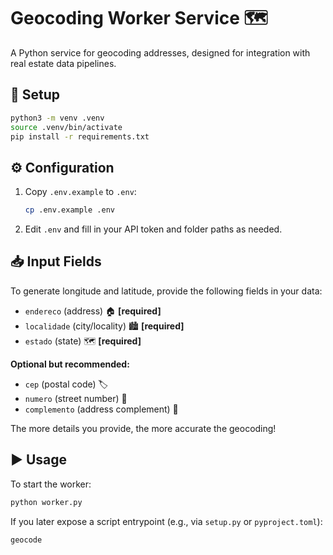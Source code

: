 # Geocoding Worker Service 🗺️

A Python service for geocoding addresses, designed for integration with real estate data pipelines.

## 🚀 Setup

```bash
python3 -m venv .venv
source .venv/bin/activate
pip install -r requirements.txt
```

## ⚙️ Configuration

1. Copy `.env.example` to `.env`:
   ```bash
   cp .env.example .env
   ```
2. Edit `.env` and fill in your API token and folder paths as needed.

## 📥 Input Fields

To generate longitude and latitude, provide the following fields in your data:

- `endereco` (address) 🏠 **[required]**
- `localidade` (city/locality) 🏙️ **[required]**
- `estado` (state) 🗺️ **[required]**

**Optional but recommended:**
- `cep` (postal code) 🏷️
- `numero` (street number) 🔢
- `complemento` (address complement) 📝

The more details you provide, the more accurate the geocoding!

## ▶️ Usage

To start the worker:

```bash
python worker.py
```

If you later expose a script entrypoint (e.g., via `setup.py` or `pyproject.toml`):

```bash
geocode
```
